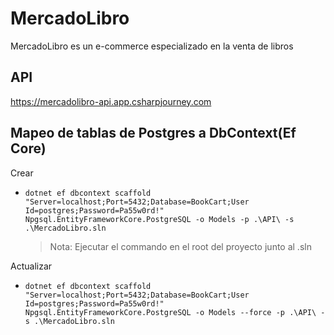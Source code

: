 # MercadoLibro
MercadoLibro es un e-commerce especializado en la venta de libros

## API
https://mercadolibro-api.app.csharpjourney.com

## Mapeo de tablas de Postgres a DbContext(Ef Core)
Crear 
- `dotnet ef dbcontext scaffold "Server=localhost;Port=5432;Database=BookCart;User Id=postgres;Password=Pa55w0rd!" Npgsql.EntityFrameworkCore.PostgreSQL -o Models -p .\API\ -s .\MercadoLibro.sln`
  >Nota: Ejecutar el commando en el root del proyecto junto al .sln
  
Actualizar
- `dotnet ef dbcontext scaffold "Server=localhost;Port=5432;Database=BookCart;User Id=postgres;Password=Pa55w0rd!" Npgsql.EntityFrameworkCore.PostgreSQL -o Models --force -p .\API\ -s .\MercadoLibro.sln`
